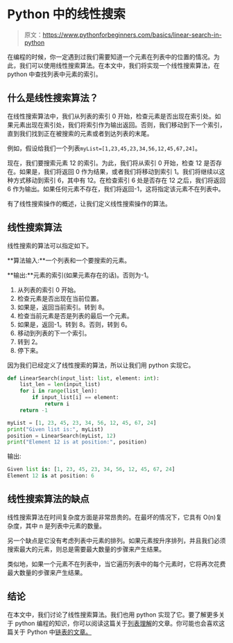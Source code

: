 # Python 中的线性搜索

> 原文：<https://www.pythonforbeginners.com/basics/linear-search-in-python>

在编程的时候，你一定遇到过我们需要知道一个元素在列表中的位置的情况。为此，我们可以使用线性搜索算法。在本文中，我们将实现一个线性搜索算法，在 python 中查找列表中元素的索引。

## 什么是线性搜索算法？

在线性搜索算法中，我们从列表的索引 0 开始，检查元素是否出现在索引处。如果元素出现在索引处，我们将索引作为输出返回。否则，我们移动到下一个索引，直到我们找到正在被搜索的元素或者到达列表的末尾。

例如，假设给我们一个列表`myList=[1,23,45,23,34,56,12,45,67,24]`。

现在，我们要搜索元素 12 的索引。为此，我们将从索引 0 开始，检查 12 是否存在。如果是，我们将返回 0 作为结果，或者我们将移动到索引 1。我们将继续以这种方式移动到索引 6，其中有 12。在检查索引 6 处是否存在 12 之后，我们将返回 6 作为输出。如果任何元素不存在，我们将返回-1，这将指定该元素不在列表中。

有了线性搜索操作的概述，让我们定义线性搜索操作的算法。

## 线性搜索算法

线性搜索的算法可以指定如下。

**算法输入:**一个列表和一个要搜索的元素。

**输出:**元素的索引(如果元素存在的话)。否则为-1。

1.  从列表的索引 0 开始。
2.  检查元素是否出现在当前位置。
3.  如果是，返回当前索引。转到 8。
4.  检查当前元素是否是列表的最后一个元素。
5.  如果是，返回-1。转到 8。否则，转到 6。
6.  移动到列表的下一个索引。
7.  转到 2。
8.  停下来。

因为我们已经定义了线性搜索的算法，所以让我们用 python 实现它。

```py
def LinearSearch(input_list: list, element: int):
    list_len = len(input_list)
    for i in range(list_len):
        if input_list[i] == element:
            return i
    return -1

myList = [1, 23, 45, 23, 34, 56, 12, 45, 67, 24]
print("Given list is:", myList)
position = LinearSearch(myList, 12)
print("Element 12 is at position:", position) 
```

输出:

```py
Given list is: [1, 23, 45, 23, 34, 56, 12, 45, 67, 24]
Element 12 is at position: 6
```

## 线性搜索算法的缺点

线性搜索算法在时间复杂度方面是非常昂贵的。在最坏的情况下，它具有 O(n)复杂度，其中 n 是列表中元素的数量。

另一个缺点是它没有考虑列表中元素的排列。如果元素按升序排列，并且我们必须搜索最大的元素，则总是需要最大数量的步骤来产生结果。

类似地，如果一个元素不在列表中，当它遍历列表中的每个元素时，它将再次花费最大数量的步骤来产生结果。

## 结论

在本文中，我们讨论了线性搜索算法。我们也用 python 实现了它。要了解更多关于 python 编程的知识，你可以阅读这篇关于[列表理解](https://www.pythonforbeginners.com/basics/list-comprehensions-in-python)的文章。你可能也会喜欢这篇关于 Python 中[链表的文章。](https://www.pythonforbeginners.com/lists/linked-list-in-python)